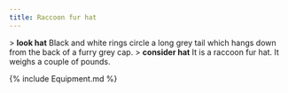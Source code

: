 ```yaml
---
title: Raccoon fur hat
---
```


\> **look hat**
Black and white rings circle a long grey tail which hangs down from
the
back of a furry grey cap.
\> **consider hat**
It is a raccoon fur hat.
It weighs a couple of pounds.

{% include Equipment.md %}